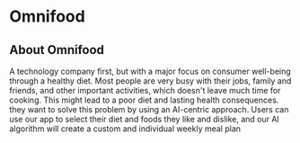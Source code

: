 # Omnifood
## About Omnifood

 A technology company first, but with a major focus on consumer well-being through a healthy diet. Most people are very busy with their jobs, family and friends, and other important activities, which doesn't leave much time for cooking. This might lead to a poor diet and lasting health consequences. they want to solve this problem by using an AI-centric approach. Users can use our app to select their diet and foods they like and dislike, and our AI algorithm will create a custom and individual weekly meal plan
